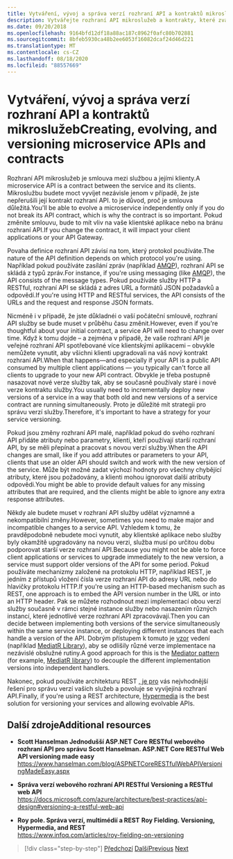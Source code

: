 ```yaml
---
title: Vytváření, vývoj a správa verzí rozhraní API a kontraktů mikroslužeb
description: Vytvářejte rozhraní API mikroslužeb a kontrakty, které zvažuje vývoj a správu verzí, protože se vyžaduje změna.
ms.date: 09/20/2018
ms.openlocfilehash: 9164bfd12df18a88ac187c8962f0afc80b702881
ms.sourcegitcommit: 8bfeb5930ca48b2ee6053f16082dcaf24d46d221
ms.translationtype: MT
ms.contentlocale: cs-CZ
ms.lasthandoff: 08/18/2020
ms.locfileid: "88557669"
---
```

# <a name="creating-evolving-and-versioning-microservice-apis-and-contracts"></a><span data-ttu-id="118c1-103">Vytváření, vývoj a správa verzí rozhraní API a kontraktů mikroslužeb</span><span class="sxs-lookup"><span data-stu-id="118c1-103">Creating, evolving, and versioning microservice APIs and contracts</span></span>

<span data-ttu-id="118c1-104">Rozhraní API mikroslužeb je smlouva mezi službou a jejími klienty.</span><span class="sxs-lookup"><span data-stu-id="118c1-104">A microservice API is a contract between the service and its clients.</span></span> <span data-ttu-id="118c1-105">Mikroslužbu budete moct vyvíjet nezávisle jenom v případě, že jste nepřerušili její kontrakt rozhraní API. to je důvod, proč je smlouva důležitá.</span><span class="sxs-lookup"><span data-stu-id="118c1-105">You'll be able to evolve a microservice independently only if you do not break its API contract, which is why the contract is so important.</span></span> <span data-ttu-id="118c1-106">Pokud změníte smlouvu, bude to mít vliv na vaše klientské aplikace nebo na bránu rozhraní API.</span><span class="sxs-lookup"><span data-stu-id="118c1-106">If you change the contract, it will impact your client applications or your API Gateway.</span></span>

<span data-ttu-id="118c1-107">Povaha definice rozhraní API závisí na tom, který protokol používáte.</span><span class="sxs-lookup"><span data-stu-id="118c1-107">The nature of the API definition depends on which protocol you're using.</span></span> <span data-ttu-id="118c1-108">Například pokud používáte zasílání zpráv (například [AMQP](http://www.amqp.org/)), rozhraní API se skládá z typů zpráv.</span><span class="sxs-lookup"><span data-stu-id="118c1-108">For instance, if you're using messaging (like [AMQP](http://www.amqp.org/)), the API consists of the message types.</span></span> <span data-ttu-id="118c1-109">Pokud používáte služby HTTP a RESTful, rozhraní API se skládá z adres URL a formátů JSON požadavků a odpovědí.</span><span class="sxs-lookup"><span data-stu-id="118c1-109">If you're using HTTP and RESTful services, the API consists of the URLs and the request and response JSON formats.</span></span>

<span data-ttu-id="118c1-110">Nicméně i v případě, že jste důkladnéi o vaší počáteční smlouvě, rozhraní API služby se bude muset v průběhu času změnit.</span><span class="sxs-lookup"><span data-stu-id="118c1-110">However, even if you're thoughtful about your initial contract, a service API will need to change over time.</span></span> <span data-ttu-id="118c1-111">Když k tomu dojde – a zejména v případě, že vaše rozhraní API je veřejné rozhraní API spotřebované více klientskými aplikacemi – obvykle nemůžete vynutit, aby všichni klienti upgradovali na váš nový kontrakt rozhraní API.</span><span class="sxs-lookup"><span data-stu-id="118c1-111">When that happens—and especially if your API is a public API consumed by multiple client applications — you typically can't force all clients to upgrade to your new API contract.</span></span> <span data-ttu-id="118c1-112">Obvykle je třeba postupně nasazovat nové verze služby tak, aby se současně používaly staré i nové verze kontraktu služby.</span><span class="sxs-lookup"><span data-stu-id="118c1-112">You usually need to incrementally deploy new versions of a service in a way that both old and new versions of a service contract are running simultaneously.</span></span> <span data-ttu-id="118c1-113">Proto je důležité mít strategii pro správu verzí služby.</span><span class="sxs-lookup"><span data-stu-id="118c1-113">Therefore, it's important to have a strategy for your service versioning.</span></span>

<span data-ttu-id="118c1-114">Pokud jsou změny rozhraní API malé, například pokud do svého rozhraní API přidáte atributy nebo parametry, klienti, kteří používají starší rozhraní API, by se měli přepínat a pracovat s novou verzí služby.</span><span class="sxs-lookup"><span data-stu-id="118c1-114">When the API changes are small, like if you add attributes or parameters to your API, clients that use an older API should switch and work with the new version of the service.</span></span> <span data-ttu-id="118c1-115">Může být možné zadat výchozí hodnoty pro všechny chybějící atributy, které jsou požadovány, a klienti mohou ignorovat další atributy odpovědi.</span><span class="sxs-lookup"><span data-stu-id="118c1-115">You might be able to provide default values for any missing attributes that are required, and the clients might be able to ignore any extra response attributes.</span></span>

<span data-ttu-id="118c1-116">Někdy ale budete muset v rozhraní API služby udělat významné a nekompatibilní změny.</span><span class="sxs-lookup"><span data-stu-id="118c1-116">However, sometimes you need to make major and incompatible changes to a service API.</span></span> <span data-ttu-id="118c1-117">Vzhledem k tomu, že pravděpodobně nebudete moci vynutit, aby klientské aplikace nebo služby byly okamžitě upgradovány na novou verzi, služba musí po určitou dobu podporovat starší verze rozhraní API.</span><span class="sxs-lookup"><span data-stu-id="118c1-117">Because you might not be able to force client applications or services to upgrade immediately to the new version, a service must support older versions of the API for some period.</span></span> <span data-ttu-id="118c1-118">Pokud používáte mechanizmy založené na protokolu HTTP, například REST, je jedním z přístupů vložení čísla verze rozhraní API do adresy URL nebo do hlavičky protokolu HTTP.</span><span class="sxs-lookup"><span data-stu-id="118c1-118">If you're using an HTTP-based mechanism such as REST, one approach is to embed the API version number in the URL or into an HTTP header.</span></span> <span data-ttu-id="118c1-119">Pak se můžete rozhodnout mezi implementací obou verzí služby současně v rámci stejné instance služby nebo nasazením různých instancí, které jednotlivé verze rozhraní API zpracovávají.</span><span class="sxs-lookup"><span data-stu-id="118c1-119">Then you can decide between implementing both versions of the service simultaneously within the same service instance, or deploying different instances that each handle a version of the API.</span></span> <span data-ttu-id="118c1-120">Dobrým přístupem k tomuto je [vzor](https://en.wikipedia.org/wiki/Mediator_pattern) vedení (například [MediatR Library](https://github.com/jbogard/MediatR)), aby se odlišily různé verze implementace na nezávislé obslužné rutiny.</span><span class="sxs-lookup"><span data-stu-id="118c1-120">A good approach for this is the [Mediator pattern](https://en.wikipedia.org/wiki/Mediator_pattern) (for example, [MediatR library](https://github.com/jbogard/MediatR)) to decouple the different implementation versions into independent handlers.</span></span>

<span data-ttu-id="118c1-121">Nakonec, pokud používáte architekturu REST [, je pro](https://www.infoq.com/articles/mark-baker-hypermedia) vás nejvhodnější řešení pro správu verzí vašich služeb a povoluje se vyvíjejíná rozhraní API.</span><span class="sxs-lookup"><span data-stu-id="118c1-121">Finally, if you're using a REST architecture, [Hypermedia](https://www.infoq.com/articles/mark-baker-hypermedia) is the best solution for versioning your services and allowing evolvable APIs.</span></span>

## <a name="additional-resources"></a><span data-ttu-id="118c1-122">Další zdroje</span><span class="sxs-lookup"><span data-stu-id="118c1-122">Additional resources</span></span>

- <span data-ttu-id="118c1-123">**Scott Hanselman Jednodušší ASP.NET Core RESTful webového rozhraní API pro správu** </span><span class="sxs-lookup"><span data-stu-id="118c1-123">**Scott Hanselman. ASP.NET Core RESTful Web API versioning made easy** </span></span>\
  <https://www.hanselman.com/blog/ASPNETCoreRESTfulWebAPIVersioningMadeEasy.aspx>

- <span data-ttu-id="118c1-124">**Správa verzí webového rozhraní API RESTful** </span><span class="sxs-lookup"><span data-stu-id="118c1-124">**Versioning a RESTful web API** </span></span>\
  <https://docs.microsoft.com/azure/architecture/best-practices/api-design#versioning-a-restful-web-api>

- <span data-ttu-id="118c1-125">**Roy pole. Správa verzí, multimédií a REST** </span><span class="sxs-lookup"><span data-stu-id="118c1-125">**Roy Fielding. Versioning, Hypermedia, and REST** </span></span>\
  <https://www.infoq.com/articles/roy-fielding-on-versioning>

>[!div class="step-by-step"]
><span data-ttu-id="118c1-126">[Předchozí](asynchronous-message-based-communication.md) 
> [Další](microservices-addressability-service-registry.md)</span><span class="sxs-lookup"><span data-stu-id="118c1-126">[Previous](asynchronous-message-based-communication.md)
[Next](microservices-addressability-service-registry.md)</span></span>
